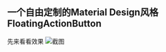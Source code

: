 ## 一个自由定制的Material Design风格FloatingActionButton
先来看看效果
![截图](https://github.com/dazhaoDai/FloatingActionButtonDemo/blob/master/src/main/java/com/ddz/pic/demo.gif)
